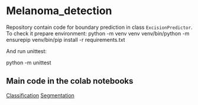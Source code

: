 # Melanoma_detection


Repository contain code for boundary prediction in class `ExcisionPredictor`. 
To check it prepare environment:
    python -m venv venv
    venv/bin/python -m ensurepip
    venv/bin/pip install -r requirements.txt
    
And run unittest:

  python -m unittest


## Main code in the colab notebooks

[Classification](notebooks/classification.ipynb)
[Segmentation](notebooks/segmentation.ipynb)
